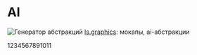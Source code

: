 # AI

![Генератор абстракций](ai/ls.graphics.jpg)
[ls.graphics](https://www.ls.graphics/abstractions): мокапы, ai-абстракции

1234567891011